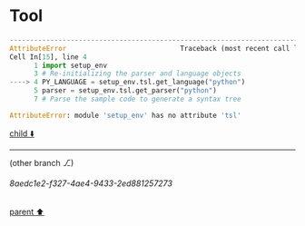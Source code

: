 # Tool

```python
---------------------------------------------------------------------------
AttributeError                            Traceback (most recent call last)
Cell In[15], line 4
      1 import setup_env
      3 # Re-initializing the parser and language objects
----> 4 PY_LANGUAGE = setup_env.tsl.get_language("python")
      5 parser = setup_env.tsl.get_parser("python")
      7 # Parse the sample code to generate a syntax tree

AttributeError: module 'setup_env' has no attribute 'tsl'

```

[child ⬇️](#8aedc1e2-f327-4ae4-9433-2ed881257273)

---

(other branch ⎇)
###### 8aedc1e2-f327-4ae4-9433-2ed881257273
[parent ⬆️](#ec160e42-1f13-45b9-beee-988d7076c36e)
